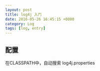 ```yaml
---
layout: post
title: log4j 入门
date: 2016-05-26 16:45:15 +0800
category: Log
tags: [log, entry]
---
```


## 配置

在CLASSPATH中，自动搜索 log4j.properties
